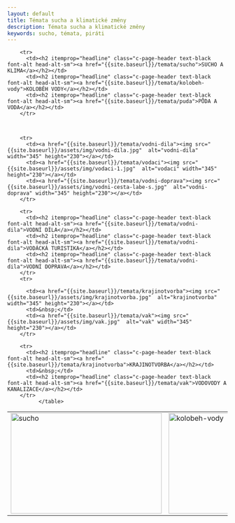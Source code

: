 ```yaml
---
layout: default
title: Témata sucha a klimatické změny
description: Témata sucha a klimatické změny
keywords: sucho, témata, piráti
---
```

<div class="o-section">
  <div class="row">
              <table class="u-1margin--top">
		<tr>
		  <td><a href="{{site.baseurl}}/temata/sucho"><img src="{{site.baseurl}}/assets/img/sucho.jpg"  alt="sucho" width="345" height="230"></a></td>
		  <td><a href="{{site.baseurl}}/temata/kolobeh-vody"><img src="{{site.baseurl}}/assets/img/kolobeh-vody.jpg"   alt="kolobeh-vody" width="345" height="230"></a></td>
		  <td><a href="{{site.baseurl}}/temata/puda"><img src="{{site.baseurl}}/assets/img/puda.jpg"   alt="puda" width="345" height="230"></a></td>
		</tr>

		<tr>
		  <td><h2 itemprop="headline" class="c-page-header text-black font-alt head-alt-sm"><a href="{{site.baseurl}}/temata/sucho">SUCHO A KLIMA</a></h2></td>
		  <td><h2 itemprop="headline" class="c-page-header text-black font-alt head-alt-sm"><a href="{{site.baseurl}}/temata/kolobeh-vody">KOLOBĚH VODY</a></h2></td>
		  <td><h2 itemprop="headline" class="c-page-header text-black font-alt head-alt-sm"><a href="{{site.baseurl}}/temata/puda">PŮDA A VODA</a></h2></td>
		</tr>

           

		<tr>
		  <td><a href="{{site.baseurl}}/temata/vodni-dila"><img src="{{site.baseurl}}/assets/img/vodni-dila.jpg"  alt="vodni-dila" width="345" height="230"></a></td>
		  <td><a href="{{site.baseurl}}/temata/vodaci"><img src="{{site.baseurl}}/assets/img/vodaci-1.jpg"  alt="vodaci" width="345" height="230"></a></td>
		  <td><a href="{{site.baseurl}}/temata/vodni-doprava"><img src="{{site.baseurl}}/assets/img/vodni-cesta-labe-s.jpg"  alt="vodni-doprava" width="345" height="230"></a></td>                  
		</tr>

		<tr>
		  <td><h2 itemprop="headline" class="c-page-header text-black font-alt head-alt-sm"><a href="{{site.baseurl}}/temata/vodni-dila">VODNÍ DÍLA</a></h2></td>
		  <td><h2 itemprop="headline" class="c-page-header text-black font-alt head-alt-sm"><a href="{{site.baseurl}}/temata/vodni-dila">VODÁCKÁ TURISTIKA</a></h2></td>                  
		  <td><h2 itemprop="headline" class="c-page-header text-black font-alt head-alt-sm"><a href="{{site.baseurl}}/temata/vodni-dila">VODNÍ DOPRAVA</a></h2></td>
		</tr>
		<tr>

		  <td><a href="{{site.baseurl}}/temata/krajinotvorba"><img src="{{site.baseurl}}/assets/img/krajinotvorba.jpg"  alt="krajinotvorba" width="345" height="230"></a></td>
		  <td>&nbsp;</td>
		  <td><a href="{{site.baseurl}}/temata/vak"><img src="{{site.baseurl}}/assets/img/vak.jpg"  alt="vak" width="345" height="230"></a></td>
		</tr>

		<tr>
		  <td><h2 itemprop="headline" class="c-page-header text-black font-alt head-alt-sm"><a href="{{site.baseurl}}/temata/krajinotvorba">KRAJINOTVORBA</a></h2></td>
		  <td>&nbsp;</td>
		  <td><h2 itemprop="headline" class="c-page-header text-black font-alt head-alt-sm"><a href="{{site.baseurl}}/temata/vak">VODOVODY A KANALIZACE</a></h2></td>
		</tr>   		
              </table>  
  </div>
</div>
